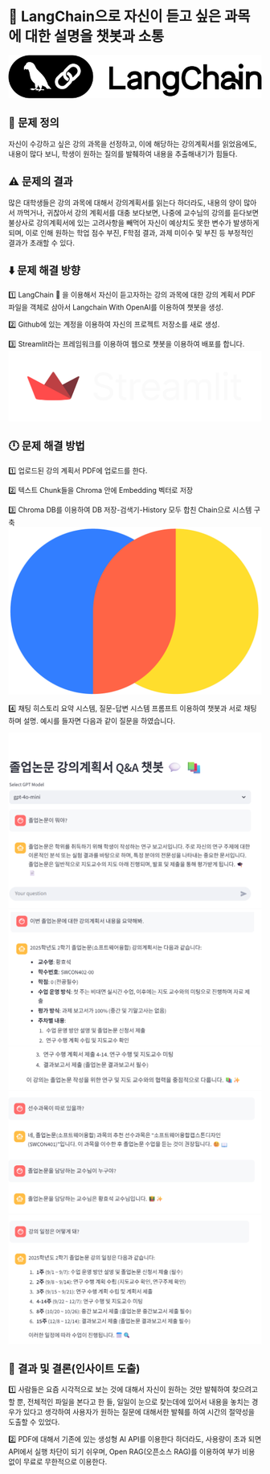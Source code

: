 # :link: LangChain으로 자신이 듣고 싶은 과목에 대한 설명을 챗봇과 소통

![Langchain Logo](./image/LangChain_id12EQi2QW_0.png)

## :traffic_light: 문제 정의

자신이 수강하고 싶은 강의 과목을 선정하고, 이에 해당하는 강의계획서를 읽었음에도, 내용이 많다 보니, 학생이 원하는 질의를 발췌하여 내용을 추출해내기가 힘들다.

## :warning: 문제의 결과

많은 대학생들은 강의 과목에 대해서 강의계획서를 읽는다 하더라도, 내용의 양이 많아서 까먹거나, 귀찮아서 강의 계획서를 대충 보다보면, 나중에 교수님의 강의를 듣다보면 불상사로 강의계획서에 있는 고려사항을 빼먹어 자신이 예상치도 못한 변수가 발생하게 되며, 이로 인해 원하는 학업 점수 부진, F학점 결과, 과제 미이수 및 부진 등 부정적인 결과가 초래할 수 있다.

## :arrow_down: 문제 해결 방향

:one: LangChain :link: 을 이용해서 자신이 듣고자하는 강의 과목에 대한 강의 계획서 PDF 파일을 객체로 삼아서 Langchain With OpenAI를 이용하여 챗봇을 생성.

:two: Github에 있는 계정을 이용하여 자신의 프로젝트 저장소를 새로 생성.

:three: Streamlit라는 프레임워크를 이용하여 웹으로 챗봇을 이용하여 배포를 합니다.
![Streamlit Logo](./image/streamlit-logo-primary-colormark-lighttext.png)

## :clock12: 문제 해결 방법

:one: 업로드된 강의 계획서 PDF에 업로드를 한다.

:two: 텍스트 Chunk들을 Chroma 안에 Embedding 벡터로 저장

:three: Chroma DB를 이용하여 DB 저장-검색기-History 모두 합친 Chain으로 시스템 구축
![ChromaDB Logo](./image/chroma-logo_brandlogos.net_1z1qk.png)

:four: 채팅 히스토리 요약 시스템, 질문-답변 시스템 프롬프트 이용하여 챗봇과 서로 채팅하며 설명. 예시를 들자면 다음과 같이 질문을 하였습니다.

![Demo1 Logo](./image/demo_1.png)
![Demo2 Logo](./image/demo_2.png)
![Demo3 Logo](./image/demo_3.png)
![Demo4 Logo](./image/demo_4.png)
![Demo5 Logo](./image/demo_5.png)

## :mag_right: 결과 및 결론(인사이트 도출)

:one: 사람들은 요즘 시각적으로 보는 것에 대해서 자신이 원하는 것만 발췌하여 찾으려고 할 뿐, 전체적인 파일을 본다고 한 들, 일일이 눈으로 찾는데에 있어서 내용을 놓치는 경우가 있다고 생각하여 사용자가 원하는 질문에 대해서한 발췌를 하여 시간의 절약성을 도출할 수 있었다.

:two: PDF에 대해서 기존에 있는 생성형 AI API를 이용한다 하더라도, 사용량이 초과 되면 API에서 실행 차단이 되기 쉬우며, Open RAG(오픈소스 RAG)를 이용하여 부가 비용 없이 무료로 무한적으로 이용한다.